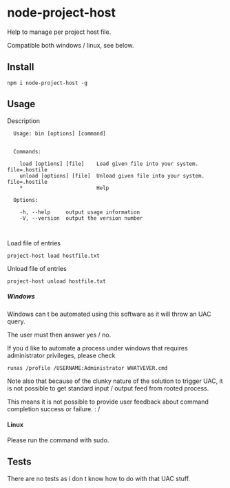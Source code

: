 # node-project-host

Help to manage per project host file.

Compatible both windows / linux, see below.

## Install

```
npm i node-project-host -g
```

## Usage

Description
```
  Usage: bin [options] [command]


  Commands:

    load [options] [file]    Load given file into your system. file=.hostile
    unload [options] [file]  Unload given file into your system. file=.hostile
    *                        Help

  Options:

    -h, --help     output usage information
    -V, --version  output the version number



```

Load file of entries

```
project-host load hostfile.txt
```

Unload file of entries
```
project-host unload hostfile.txt
```


##### Windows

Windows can t be automated using this software as it will throw an UAC query. 

The user must then answer yes / no.

If you d like to automate a process under windows that requires administrator privileges, please check

```
runas /profile /USERNAME:Administrator WHATVEVER.cmd
```

Note also that because of the clunky nature of the solution to trigger UAC, it is not possible to get standard input / output feed from rooted process.

This means it is not possible to provide user feedback about command completion success or failure. : /

#### Linux

Please run the command with sudo.

## Tests

There are no tests as i don t know how to do with that UAC stuff.
